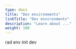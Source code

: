 ```yaml
---
type: docs
title: "Dev environments"
linkTitle: "Dev environments"
description: "Learn about ..."
weight: 100
---
```


rad env init dev